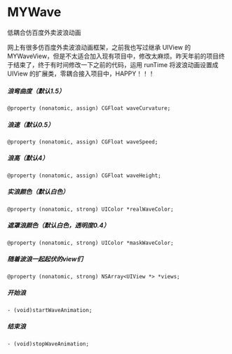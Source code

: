 # MYWave
低耦合仿百度外卖波浪动画

网上有很多仿百度外卖波浪动画框架，之前我也写过继承 UIView 的 MYWaveView，但是不太适合加入现有项目中，修改太麻烦。昨天年前的项目终于结束了，终于有时间修改一下之前的代码，运用 runTime 将波浪动画设置成 UIView 的扩展类，零耦合接入项目中，HAPPY！！！ 



##### 浪弯曲度（默认1.5）
``` objc
@property (nonatomic, assign) CGFloat waveCurvature;
```

##### 浪速（默认0.5）
``` objc
@property (nonatomic, assign) CGFloat waveSpeed;
```

##### 浪高（默认4）
``` objc
@property (nonatomic, assign) CGFloat waveHeight;
```

##### 实浪颜色（默认白色）
``` objc
@property (nonatomic, strong) UIColor *realWaveColor;
```

##### 遮罩浪颜色（默认白色，透明度0.4）
``` objc
@property (nonatomic, strong) UIColor *maskWaveColor;
```

##### 随着波浪一起起伏的view们
``` objc
@property (nonatomic, strong) NSArray<UIView *> *views;
```


##### 开始浪
``` objc
- (void)startWaveAnimation;
```

##### 结束浪
``` objc
- (void)stopWaveAnimation;
```

